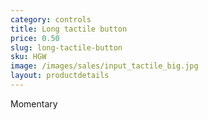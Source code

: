 ```yaml
---
category: controls
title: Long tactile button
price: 0.50
slug: long-tactile-button
sku: HGW
image: /images/sales/input_tactile_big.jpg
layout: productdetails
---
```

Momentary
